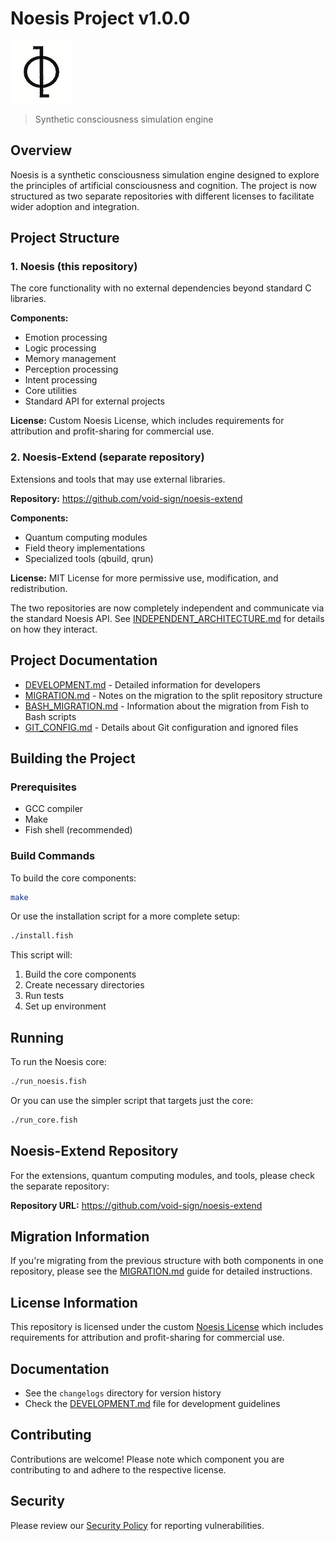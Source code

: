 # Noesis Project v1.0.0

![Noesis Logo](noesis-logo.jpg)

> Synthetic consciousness simulation engine

## Overview

Noesis is a synthetic consciousness simulation engine designed to explore the principles of artificial consciousness and cognition. The project is now structured as two separate repositories with different licenses to facilitate wider adoption and integration.

## Project Structure

### 1. Noesis (this repository)
The core functionality with no external dependencies beyond standard C libraries.

**Components:**
- Emotion processing
- Logic processing
- Memory management
- Perception processing
- Intent processing
- Core utilities
- Standard API for external projects

**License:** Custom Noesis License, which includes requirements for attribution and profit-sharing for commercial use.

### 2. Noesis-Extend (separate repository)
Extensions and tools that may use external libraries.

**Repository:** https://github.com/void-sign/noesis-extend

**Components:**
- Quantum computing modules
- Field theory implementations
- Specialized tools (qbuild, qrun)

**License:** MIT License for more permissive use, modification, and redistribution.

The two repositories are now completely independent and communicate via the standard Noesis API. See [INDEPENDENT_ARCHITECTURE.md](INDEPENDENT_ARCHITECTURE.md) for details on how they interact.

## Project Documentation

- [DEVELOPMENT.md](DEVELOPMENT.md) - Detailed information for developers
- [MIGRATION.md](MIGRATION.md) - Notes on the migration to the split repository structure
- [BASH_MIGRATION.md](BASH_MIGRATION.md) - Information about the migration from Fish to Bash scripts
- [GIT_CONFIG.md](GIT_CONFIG.md) - Details about Git configuration and ignored files

## Building the Project

### Prerequisites
- GCC compiler
- Make
- Fish shell (recommended)

### Build Commands

To build the core components:

```bash
make
```

Or use the installation script for a more complete setup:

```bash
./install.fish
```

This script will:
1. Build the core components
2. Create necessary directories
3. Run tests
4. Set up environment

## Running

To run the Noesis core:

```bash
./run_noesis.fish
```

Or you can use the simpler script that targets just the core:

```bash
./run_core.fish
```

## Noesis-Extend Repository

For the extensions, quantum computing modules, and tools, please check the separate repository:

**Repository URL:** https://github.com/void-sign/noesis-extend

## Migration Information

If you're migrating from the previous structure with both components in one repository,
please see the [MIGRATION.md](MIGRATION.md) guide for detailed instructions.

## License Information

This repository is licensed under the custom [Noesis License](LICENSE) which includes
requirements for attribution and profit-sharing for commercial use.

## Documentation

- See the `changelogs` directory for version history
- Check the [DEVELOPMENT.md](DEVELOPMENT.md) file for development guidelines

## Contributing

Contributions are welcome! Please note which component you are contributing to and adhere to the respective license.

## Security

Please review our [Security Policy](SECURITY.md) for reporting vulnerabilities.
